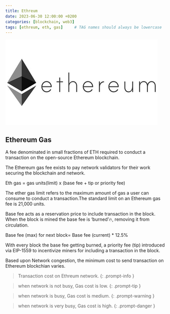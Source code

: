 ```yaml
---
title: Ethreum
date: 2023-06-30 12:00:00 +0200
categories: [blockchain, web3]
tags: [ethreum, eth, gas]     # TAG names should always be lowercase
---
```


![ETHEREUM Blockchain](/assets/img/articles/ethreum_logo.png)

## Ethereum Gas

A fee denominated in small fractions of ETH required to conduct a transaction on the open-source Ethereum blockchain.

The Ethereum gas fee exists to pay network validators for their work securing the blockchain and network.

Eth gas = gas units(limit) x (base fee + tip or priority fee)

The ether gas limit refers to the maximum amount of gas a user can consume to conduct a transaction.The standard limit on an Ethereum gas fee is 21,000 units.

Base fee acts as a reservation price to include transaction in the block. When the block is mined the base fee is ‘burned’🔥, removing it from circulation.

Base fee (max) for next block= Base fee (current) * 12.5%

With every block the base fee getting burned, a priority fee (tip) introduced via EIP-1559 to incentivize miners for including a transaction in the block.

Based upon Network congestion, the minimum cost to send transaction on Ethereum blockchian varies.

> Transaction cost on Ethreum network.
{: .prompt-info }

> when network is not busy, Gas cost is low. 
{: .prompt-tip }

> when network is busy, Gas cost is medium.
{: .prompt-warning }

> when network is very busy, Gas cost is high.
{: .prompt-danger }
